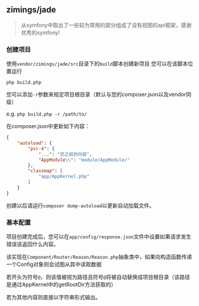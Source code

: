 ## zimings/jade
> 从symfony中取出了一些较为常用的部分组成了没有视图的api框架，感谢优秀的symfony!

### 创建项目
使用`vendor/zimings/jade/src`目录下的`build`脚本创建新项目
您可以在该脚本位置运行

`php build.php`

您可以添加`-r`参数来规定项目根目录（默认与您的composer.json以及vendor同级）

e.g. `php build.php -r /path/to/`

在composer.json中更新如下内容：
```json
{
    "autoload": {
        "psr-4": {
            "...": "您之前的内容",
            "AppModule\\": "module/AppModule/"
        },
        "classmap": [
            "app/AppKernel.php"
        ]
    }
}
```
创建以后请运行`composer dump-autoload`以更新自动加载文件。


### 基本配置

项目创建完成后，您可以在`app/config/response.json`文件中设置如果请求发生错误该返回什么内容。

该实现在`Component/Router/Reason/Reason.php`抽象类中，如果向构造函数传递一个Config对象则会试图从其中读取数据

若开头为符号`@`，则该值被视为路径且符号`@`将被自动替换成项目根目录（该路径是通过AppKernel中的getRootDir方法获取的）

若为其他内容则直接以字符串形式输出。
